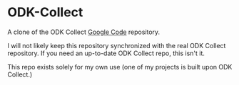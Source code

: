 ODK-Collect
===========

A clone of the ODK Collect [Google Code](https://code.google.com/p/opendatakit/) repository.

I will not likely keep this repository synchronized with the real ODK Collect repository. If you need an up-to-date ODK Collect repo, this isn't it.

This repo exists solely for my own use (one of my projects is built upon ODK Collect.) 
